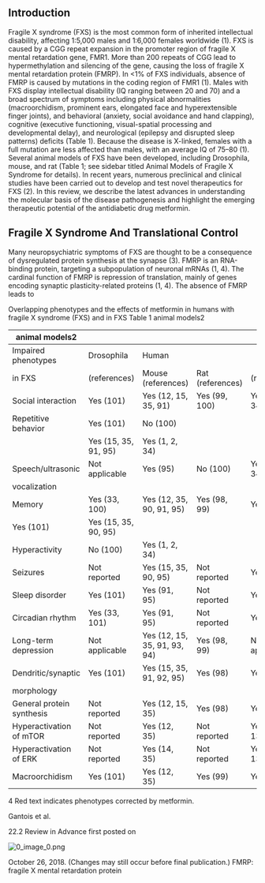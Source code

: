 
## Introduction

Fragile X syndrome (FXS) is the most common form of inherited intellectual disability, affecting 1:5,000 males and 1:6,000 females worldwide (1). FXS is caused by a CGG repeat expansion in the promoter region of fragile X mental retardation gene, FMR1. More than 200 repeats of CGG lead to hypermethylation and silencing of the gene, causing the loss of fragile X mental retardation protein (FMRP). In <1% of FXS individuals, absence of FMRP is caused by mutations in the coding region of FMR1 (1). Males with FXS display intellectual disability (IQ ranging between 20 and 70) and a broad spectrum of symptoms including physical abnormalities (macroorchidism, prominent ears, elongated face and hyperextensible finger joints), and behavioral (anxiety, social avoidance and hand clapping), cognitive (executive functioning, visual-spatial processing and developmental delay), and neurological (epilepsy and disrupted sleep patterns) deficits (Table 1). Because the disease is X-linked, females with a full mutation are less affected than males, with an average IQ of 75–80 (1). Several animal models of FXS have been developed, including Drosophila, mouse, and rat (Table 1; see sidebar titled Animal Models of Fragile X Syndrome for details). In recent years, numerous preclinical and clinical studies have been carried out to develop and test novel therapeutics for FXS (2). In this review, we describe the latest advances in understanding the molecular basis of the disease pathogenesis and highlight the emerging therapeutic potential of the antidiabetic drug metformin.

## Fragile X Syndrome And Translational Control

Many neuropsychiatric symptoms of FXS are thought to be a consequence of dysregulated protein synthesis at the synapse (3). FMRP is an RNA-binding protein, targeting a subpopulation of neuronal mRNAs (1, 4). The cardinal function of FMRP is repression of translation, mainly of genes encoding synaptic plasticity-related proteins (1, 4). The absence of FMRP leads to

Overlapping phenotypes and the effects of metformin in humans with fragile X syndrome (FXS) and in FXS
Table 1 animal models2

| animal models2            |                      |                              |                  |                |
|---------------------------|----------------------|------------------------------|------------------|----------------|
| Impaired phenotypes       | Drosophila           | Human                        |                  |                |
| in FXS                    | (references)         | Mouse (references)           | Rat (references) | (references)   |
| Social interaction        | Yes (101)            | Yes (12, 15, 35, 91)         | Yes (99, 100)    | Yes (1, 2, 34) |
| Repetitive behavior       | Yes (101)            | No (100)                     |                  |                |
|                           | Yes (15, 35, 91, 95) | Yes (1, 2, 34)               |                  |                |
| Speech/ultrasonic         | Not applicable       | Yes (95)                     | No (100)         | Yes (1, 2, 34) |
| vocalization              |                      |                              |                  |                |
| Memory                    | Yes (33, 100)        | Yes (12, 35, 90, 91, 95)     | Yes (98, 99)     | Yes (1, 2)     |
| Yes (101)                 | Yes (15, 35, 90, 95) |                              |                  |                |
| Hyperactivity             | No (100)             | Yes (1, 2, 34)               |                  |                |
| Seizures                  | Not reported         | Yes (15, 35, 90, 95)         | Not reported     | Yes (1, 2)     |
| Sleep disorder            | Yes (101)            | Yes (91, 95)                 | Not reported     | Yes (1, 2)     |
| Circadian rhythm          | Yes (33, 101)        | Yes (91, 95)                 | Not reported     | Yes (1, 2)     |
| Long-term depression      | Not applicable       | Yes (12, 15, 35, 91, 93, 94) | Yes (98, 99)     | Not applicable |
| Dendritic/synaptic        | Yes (101)            | Yes (15, 35, 91, 92, 95)     | Yes (98)         | Yes (1, 2)     |
| morphology                |                      |                              |                  |                |
| General protein synthesis | Not reported         | Yes (12, 15, 35)             | Yes (98)         | Yes (3, 4)     |
| Hyperactivation of mTOR   | Not reported         | Yes (12, 35)                 | Not reported     | Yes (3, 4, 13) |
| Hyperactivation of ERK    | Not reported         | Yes (14, 35)                 | Not reported     | Yes (3, 4, 13) |
| Macroorchidism            | Yes (101)            | Yes (12, 35)                 | Yes (99)         | Yes (1, 2)     |

4 Red text indicates phenotypes corrected by metformin.

Gantois et al.

22.2 Review in Advance first posted on

![0_image_0.png](0_image_0.png)

October 26, 2018. (Changes may still occur before final publication.)
FMRP: fragile X
mental retardation protein
